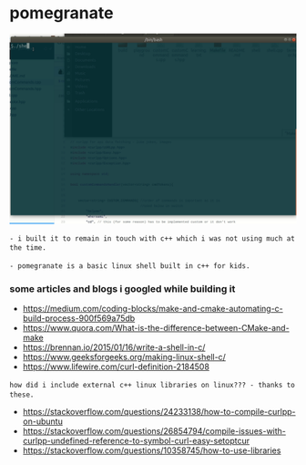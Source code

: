 # pomegranate

![](usingPomo.gif)

```
- i built it to remain in touch with c++ which i was not using much at the time.

- pomegranate is a basic linux shell built in c++ for kids. 

```



### some articles and blogs i googled while building it
- https://medium.com/coding-blocks/make-and-cmake-automating-c-build-process-900f569a75db
- https://www.quora.com/What-is-the-difference-between-CMake-and-make
- https://brennan.io/2015/01/16/write-a-shell-in-c/
- https://www.geeksforgeeks.org/making-linux-shell-c/
- https://www.lifewire.com/curl-definition-2184508


`how did i include external c++ linux libraries on linux??? - thanks to these.`
- https://stackoverflow.com/questions/24233138/how-to-compile-curlpp-on-ubuntu
- https://stackoverflow.com/questions/26854794/compile-issues-with-curlpp-undefined-reference-to-symbol-curl-easy-setoptcur
- https://stackoverflow.com/questions/10358745/how-to-use-libraries


